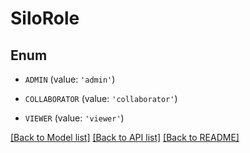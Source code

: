 # SiloRole


## Enum

* `ADMIN` (value: `'admin'`)

* `COLLABORATOR` (value: `'collaborator'`)

* `VIEWER` (value: `'viewer'`)

[[Back to Model list]](../README.md#documentation-for-models) [[Back to API list]](../README.md#documentation-for-api-endpoints) [[Back to README]](../README.md)


